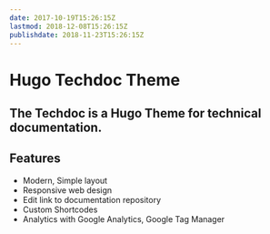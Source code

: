 ```yaml
---
date: 2017-10-19T15:26:15Z
lastmod: 2018-12-08T15:26:15Z
publishdate: 2018-11-23T15:26:15Z
---
```


# Hugo Techdoc Theme

## The Techdoc is a Hugo Theme for technical documentation.

## Features

* Modern, Simple layout
* Responsive web design
* Edit link to documentation repository
* Custom Shortcodes
* Analytics with Google Analytics, Google Tag Manager
